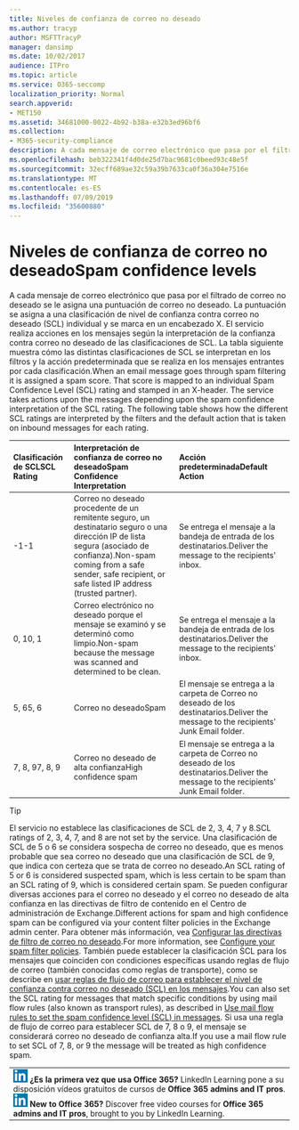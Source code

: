 ```yaml
---
title: Niveles de confianza de correo no deseado
ms.author: tracyp
author: MSFTTracyP
manager: dansimp
ms.date: 10/02/2017
audience: ITPro
ms.topic: article
ms.service: O365-seccomp
localization_priority: Normal
search.appverid:
- MET150
ms.assetid: 34681000-0022-4b92-b38a-e32b3ed96bf6
ms.collection:
- M365-security-compliance
description: A cada mensaje de correo electrónico que pasa por el filtrado de correo no deseado se le asigna una puntuación de correo no deseado. La puntuación se asigna a una clasificación de nivel de confianza contra correo no deseado (SCL) individual y se marca en un encabezado X. El servicio realiza acciones en los mensajes según la interpretación de la confianza contra correo no deseado de las clasificaciones de SCL. La tabla siguiente muestra cómo las distintas clasificaciones de SCL se interpretan en los filtros y la acción predeterminada que se realiza en los mensajes entrantes por cada clasificación.
ms.openlocfilehash: beb322341f4d0de25d7bac9681c0beed93c48e5f
ms.sourcegitcommit: 32ecff689ae32c59a39b7633ca0f36a304e7516e
ms.translationtype: MT
ms.contentlocale: es-ES
ms.lasthandoff: 07/09/2019
ms.locfileid: "35600880"
---
```

# <a name="spam-confidence-levels"></a><span data-ttu-id="9229a-106">Niveles de confianza de correo no deseado</span><span class="sxs-lookup"><span data-stu-id="9229a-106">Spam confidence levels</span></span>

<span data-ttu-id="9229a-p102">A cada mensaje de correo electrónico que pasa por el filtrado de correo no deseado se le asigna una puntuación de correo no deseado. La puntuación se asigna a una clasificación de nivel de confianza contra correo no deseado (SCL) individual y se marca en un encabezado X. El servicio realiza acciones en los mensajes según la interpretación de la confianza contra correo no deseado de las clasificaciones de SCL. La tabla siguiente muestra cómo las distintas clasificaciones de SCL se interpretan en los filtros y la acción predeterminada que se realiza en los mensajes entrantes por cada clasificación.</span><span class="sxs-lookup"><span data-stu-id="9229a-p102">When an email message goes through spam filtering it is assigned a spam score. That score is mapped to an individual Spam Confidence Level (SCL) rating and stamped in an X-header. The service takes actions upon the messages depending upon the spam confidence interpretation of the SCL rating. The following table shows how the different SCL ratings are interpreted by the filters and the default action that is taken on inbound messages for each rating.</span></span>
  
|<span data-ttu-id="9229a-111">**Clasificación de SCL**</span><span class="sxs-lookup"><span data-stu-id="9229a-111">**SCL Rating**</span></span>|<span data-ttu-id="9229a-112">**Interpretación de confianza de correo no deseado**</span><span class="sxs-lookup"><span data-stu-id="9229a-112">**Spam Confidence Interpretation**</span></span>|<span data-ttu-id="9229a-113">**Acción predeterminada**</span><span class="sxs-lookup"><span data-stu-id="9229a-113">**Default Action**</span></span>|
|:-----|:-----|:-----|
|<span data-ttu-id="9229a-114">-1</span><span class="sxs-lookup"><span data-stu-id="9229a-114">-1</span></span>|<span data-ttu-id="9229a-115">Correo no deseado procedente de un remitente seguro, un destinatario seguro o una dirección IP de lista segura (asociado de confianza).</span><span class="sxs-lookup"><span data-stu-id="9229a-115">Non-spam coming from a safe sender, safe recipient, or safe listed IP address (trusted partner).</span></span>|<span data-ttu-id="9229a-116">Se entrega el mensaje a la bandeja de entrada de los destinatarios.</span><span class="sxs-lookup"><span data-stu-id="9229a-116">Deliver the message to the recipients' inbox.</span></span>|
|<span data-ttu-id="9229a-117">0, 1</span><span class="sxs-lookup"><span data-stu-id="9229a-117">0, 1</span></span>|<span data-ttu-id="9229a-118">Correo electrónico no deseado porque el mensaje se examinó y se determinó como limpio.</span><span class="sxs-lookup"><span data-stu-id="9229a-118">Non-spam because the message was scanned and determined to be clean.</span></span>|<span data-ttu-id="9229a-119">Se entrega el mensaje a la bandeja de entrada de los destinatarios.</span><span class="sxs-lookup"><span data-stu-id="9229a-119">Deliver the message to the recipients' inbox.</span></span>|
|<span data-ttu-id="9229a-120">5, 6</span><span class="sxs-lookup"><span data-stu-id="9229a-120">5, 6</span></span>|<span data-ttu-id="9229a-121">Correo no deseado</span><span class="sxs-lookup"><span data-stu-id="9229a-121">Spam</span></span>|<span data-ttu-id="9229a-122">El mensaje se entrega a la carpeta de Correo no deseado de los destinatarios.</span><span class="sxs-lookup"><span data-stu-id="9229a-122">Deliver the message to the recipients' Junk Email folder.</span></span>|
|<span data-ttu-id="9229a-123">7, 8, 9</span><span class="sxs-lookup"><span data-stu-id="9229a-123">7, 8, 9</span></span>|<span data-ttu-id="9229a-124">Correo no deseado de alta confianza</span><span class="sxs-lookup"><span data-stu-id="9229a-124">High confidence spam</span></span>|<span data-ttu-id="9229a-125">El mensaje se entrega a la carpeta de Correo no deseado de los destinatarios.</span><span class="sxs-lookup"><span data-stu-id="9229a-125">Deliver the message to the recipients' Junk Email folder.</span></span>|
   
> [!TIP]
> <span data-ttu-id="9229a-126">El servicio no establece las clasificaciones de SCL de 2, 3, 4, 7 y 8.</span><span class="sxs-lookup"><span data-stu-id="9229a-126">SCL ratings of 2, 3, 4, 7, and 8 are not set by the service.</span></span> <span data-ttu-id="9229a-127">Una clasificación de SCL de 5 o 6 se considera sospecha de correo no deseado, que es menos probable que sea correo no deseado que una clasificación de SCL de 9, que indica con certeza que se trata de correo no deseado.</span><span class="sxs-lookup"><span data-stu-id="9229a-127">An SCL rating of 5 or 6 is considered suspected spam, which is less certain to be spam than an SCL rating of 9, which is considered certain spam.</span></span> <span data-ttu-id="9229a-128">Se pueden configurar diversas acciones para el correo no deseado y el correo no deseado de alta confianza en las directivas de filtro de contenido en el Centro de administración de Exchange.</span><span class="sxs-lookup"><span data-stu-id="9229a-128">Different actions for spam and high confidence spam can be configured via your content filter policies in the Exchange admin center.</span></span> <span data-ttu-id="9229a-129">Para obtener más información, vea [Configurar las directivas de filtro de correo no deseado](configure-your-spam-filter-policies.md).</span><span class="sxs-lookup"><span data-stu-id="9229a-129">For more information, see [Configure your spam filter policies](configure-your-spam-filter-policies.md).</span></span> <span data-ttu-id="9229a-130">También puede establecer la clasificación SCL para los mensajes que coinciden con condiciones específicas usando reglas de flujo de correo (también conocidas como reglas de transporte), como se describe en [usar reglas de flujo de correo para establecer el nivel de confianza contra correo no deseado (SCL) en los mensajes](use-mail-flow-rules-to-set-the-spam-confidence-level-scl-in-messages.md).</span><span class="sxs-lookup"><span data-stu-id="9229a-130">You can also set the SCL rating for messages that match specific conditions by using mail flow rules (also known as transport rules), as described in [Use mail flow rules to set the spam confidence level (SCL) in messages](use-mail-flow-rules-to-set-the-spam-confidence-level-scl-in-messages.md).</span></span> <span data-ttu-id="9229a-131">Si usa una regla de flujo de correo para establecer SCL de 7, 8 o 9, el mensaje se considerará correo no deseado de confianza alta.</span><span class="sxs-lookup"><span data-stu-id="9229a-131">If you use a mail flow rule to set SCL of 7, 8, or 9 the message will be treated as high confidence spam.</span></span> 
  
||
|:-----|
|<span data-ttu-id="9229a-p104">![El icono reducido de LinkedIn Learning](media/eac8a413-9498-4220-8544-1e37d1aaea13.png) **¿Es la primera vez que usa Office 365?**         LinkedIn Learning pone a su disposición vídeos gratuitos de cursos de **Office 365 admins and IT pros**.</span><span class="sxs-lookup"><span data-stu-id="9229a-p104">![The short icon for LinkedIn Learning](media/eac8a413-9498-4220-8544-1e37d1aaea13.png) **New to Office 365?**         Discover free video courses for **Office 365 admins and IT pros**, brought to you by LinkedIn Learning.</span></span>|
   

